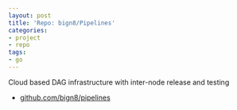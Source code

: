 ```yaml
---
layout: post
title: 'Repo: bign8/Pipelines'
categories:
- project
- repo
tags:
- go
---
```


<!-- TODO: actually talk about it -->

Cloud based DAG infrastructure with inter-node release and testing

* [github.com/bign8/pipelines](https://github.com/bign8/pipelines)
